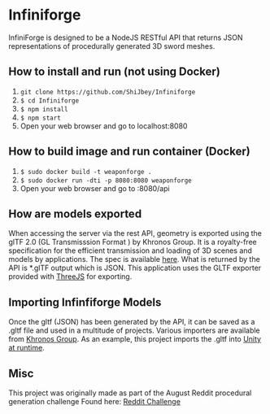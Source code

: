 # Infiniforge

InfiniForge is designed to be a NodeJS RESTful API that returns JSON
representations of procedurally generated 3D sword meshes.

## How to install and run (not using Docker)
1. ```git clone https://github.com/ShiJbey/Infiniforge```
2. ```$ cd Infiniforge```
4. ```$ npm install```
5. ```$ npm start```
6. Open your web browser and go to localhost:8080

## How to build image and run container (Docker)
1. ```$ sudo docker build -t weaponforge .```
2. ```$ sudo docker run -dti -p 8080:8080 weaponforge```
3. Open your web browser and go to <ip of Docker Containter>:8080/api

## How are models exported

When accessing the server via the rest API, geometry is exported using the
glTF 2.0 (GL Transmisssion Format ) by Khronos Group. It is a royalty-free
specification for the efficient transmission and loading of 3D scenes and
models by applications. The spec is available [here](https://www.khronos.org/gltf/ "glTF Overview").
What is returned by the API is *.glTF  output which is JSON. This
application uses the GLTF exporter provided with [ThreeJS](https://threejs.org/docs/#examples/exporters/GLTFExporter) for exporting.

## Importing Infinfiforge Models

Once the gltf (JSON) has been generated by the API, it can be saved as a
.gltf file and used in a multitude of projects. Various importers are
available from [Khronos Group](https://www.khronos.org/gltf/). As an example, this project
imports the .gltf into [Unity at runtime](https://github.com/KhronosGroup/UnityGLTF).

## Misc

This project was originally made as part of the August Reddit procedural generation challenge
Found here: [Reddit Challenge](https://www.reddit.com/r/proceduralgeneration/comments/4wubjy/monthly_challenge_9_august_2016_procedural_weapons/)

